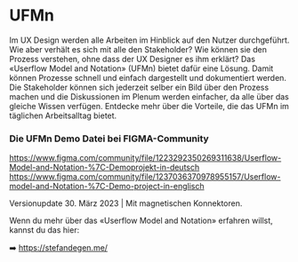 # UFMn

Im UX Design werden alle Arbeiten im Hinblick auf den Nutzer durchgeführt. Wie aber verhält es sich mit alle den Stakeholder? Wie können sie den Prozess verstehen, ohne dass der UX Designer es ihm erklärt? Das «Userflow Model and Notation» (UFMn) bietet dafür eine Lösung. Damit können Prozesse schnell und einfach dargestellt und dokumentiert werden. Die Stakeholder können sich jederzeit selber ein Bild über den Prozess machen und die Diskussionen im Plenum werden einfacher, da alle über das gleiche Wissen verfügen. Entdecke mehr über die Vorteile, die das UFMn im täglichen Arbeitsalltag bietet.

### Die UFMn Demo Datei bei FIGMA-Community
https://www.figma.com/community/file/1223292350269311638/Userflow-Model-and-Notation-%7C-Demoprojekt-in-deutsch
https://www.figma.com/community/file/1237036370978955157/Userflow-model-and-Notation-%7C-Demo-project-in-englisch

Versionupdate 30. März 2023 | Mit magnetischen Konnektoren. 

Wenn du mehr über das «Userflow Model and Notation» erfahren willst, kannst du das hier:

➡️ https://stefandegen.me/
